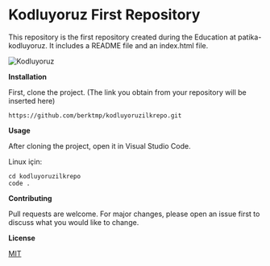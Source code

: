 # Kodluyoruz First Repository

This repository is the first repository created during the Education at patika-kodluyoruz.
It includes a README file and an index.html file.

![Kodluyoruz](https://github-production-user-asset-6210df.s3.amazonaws.com/130314590/242845595-895c5d8d-5f6b-4a29-b138-c493b192e480.jpg)

**Installation**

First, clone the project. (The link you obtain from your repository will be inserted here)

```
https://github.com/berktmp/kodluyoruzilkrepo.git
```

**Usage**

After cloning the project, open it in Visual Studio Code.

Linux için:
```Linux
cd kodluyoruzilkrepo
code .
```

**Contributing**

Pull requests are welcome. For major changes, please open an issue first to discuss what you would like to change.


**License**

[MIT](https://opensource.org/license/mit/)
